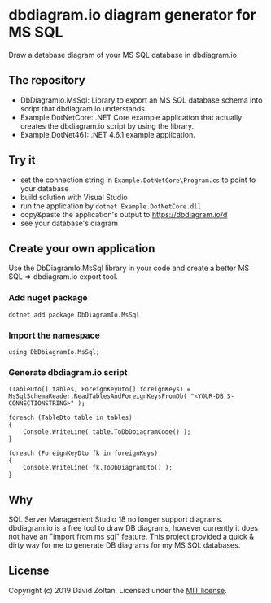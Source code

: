 # dbdiagram.io diagram generator for MS SQL

Draw a database diagram of your MS SQL database in dbdiagram.io.

## The repository

* DbDiagramIo.MsSql: Library to export an MS SQL database schema into script that dbdiagram.io understands.
* Example.DotNetCore: .NET Core example application that actually creates the dbdiagram.io script by using the library.
* Example.DotNet461: .NET 4.6.1 example application.

## Try it

* set the connection string in `Example.DotNetCore\Program.cs` to point to your database
* build solution with Visual Studio
* run the application by `dotnet Example.DotNetCore.dll`
* copy&paste the application's output to https://dbdiagram.io/d
* see your database's diagram

## Create your own application

Use the DbDiagramIo.MsSql library in your code and create a better MS SQL => dbdiagram.io export tool.

### Add nuget package

```
dotnet add package DbDiagramIo.MsSql
```

### Import the namespace

```
using DbDbiagramIo.MsSql;
```

### Generate dbdiagram.io script

```
(TableDto[] tables, ForeignKeyDto[] foreignKeys) = MsSqlSchemaReader.ReadTablesAndForeignKeysFromDb( "<YOUR-DB'S-CONNECTIONSTRING>" );

foreach (TableDto table in tables)
{
    Console.WriteLine( table.ToDbDbiagramCode() );
}

foreach (ForeignKeyDto fk in foreignKeys)
{
    Console.WriteLine( fk.ToDbDiagramDto() );
}
```

## Why

SQL Server Management Studio 18 no longer support diagrams. dbdiagram.io is a free tool to draw DB diagrams, however currently it does not have an "import from ms sql" feature. This project provided a quick & dirty way for me to generate DB diagrams for my MS SQL databases.

## License

Copyright (c) 2019 David Zoltan. Licensed under the [MIT license](LICENSE).
